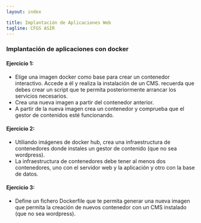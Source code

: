 ```yaml
---
layout: index

title: Implantación de Aplicaciones Web
tagline: CFGS ASIR
---
```


### Implantación de aplicaciones con docker

#### Ejercicio 1:

* Elige una imagen docker como base para crear un contenedor interactivo. Accede a él y realiza la instalación de un CMS. recuerda que debes crear un script que te permita posteriormente arrancar los servicios necesarios.
* Crea una nueva imagen a partir del contenedor anterior.
* A partir de la nueva imagen crea un contenedor y comprueba que el gestor de contenidos esté funcionando.

#### Ejercicio 2:

* Utiliando imágenes de docker hub, crea una infraestructura de contenedores donde instales un gestor de contenido (que no sea wordpress).
* La infraestructura de contenedores debe tener al menos dos contenedores, uno con el servidor web y la aplicación y otro con la base de datos.

#### Ejercicio 3:

* Define un fichero Dockerfile que te permita generar una nueva imagen que permita la creación de nuevos contenedor con un CMS instalado (que no sea wordpress).